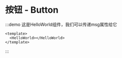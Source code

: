# 按钮 - Button


:::demo 这是HelloWorld组件，我们可以传递msg属性给它
  ```vue
  <template>
    <HelloWorld></HelloWorld>
  </template>
  ```
:::

<Test></Test>